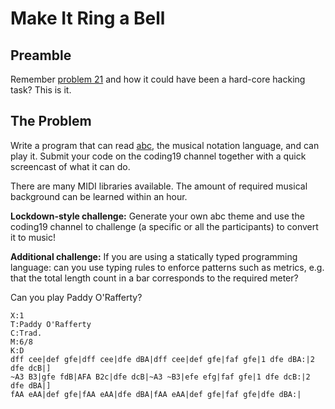 # Make It Ring a Bell

## Preamble
Remember [problem 21](./problem21) and how it could have been a hard-core hacking task? This is it.

## The Problem

Write a program that can read [abc](http://abcnotation.com/blog/2010/01/31/how-to-understand-abc-the-basics/), the musical notation language, and can play it. Submit your code on the coding19 channel together with a quick screencast of what it can do.

There are many MIDI libraries available. The amount of required musical background can be learned within an hour. 

**Lockdown-style challenge:** Generate your own abc theme and use the coding19 channel to challenge (a specific or all the participants) to convert it to music! 

**Additional challenge:** If you are using a statically typed programming language: can you use typing rules to enforce patterns such as metrics, e.g. that the total length count in a bar corresponds to the required meter?

Can you play Paddy O'Rafferty?

```
X:1
T:Paddy O'Rafferty
C:Trad.
M:6/8
K:D
dff cee|def gfe|dff cee|dfe dBA|dff cee|def gfe|faf gfe|1 dfe dBA:|2 dfe dcB|]
~A3 B3|gfe fdB|AFA B2c|dfe dcB|~A3 ~B3|efe efg|faf gfe|1 dfe dcB:|2 dfe dBA|]
fAA eAA|def gfe|fAA eAA|dfe dBA|fAA eAA|def gfe|faf gfe|dfe dBA:|
```
